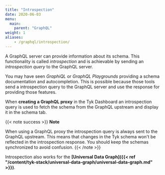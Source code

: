 ```yaml
---
title: "Introspection"
date: 2020-06-03
menu:
  main:
    parent: "GraphQL"
weight: 1
aliases:
    - /graphql/introspection/
---
```


A GraphQL server can provide information about its schema. This functionality is called *introspection* and is achievable by sending
an *introspection query* to the GraphQL server.

You may have seen *GraphiQL* or *GraphQL Playgrounds* providing a schema documentation and autocompletion. This is possible because those tools
send a introspection query to the GraphQL server and use the response for providing those features.

When **creating a GraphQL proxy** in the Tyk Dashboard an introspection query is used to fetch the schema from the GraphQL upstream and display it in the 
schema tab.

{{< note success >}}
**Note**  

When using a GraphQL proxy the introspection query is always sent to the GraphQL upstream. This means that changes in the Tyk schema won't be reflected
 in the introspection response. You should keep the schemas synchronized to avoid confusion.
{{< /note >}}


Introspection also works for the **[Universal Data Graph]({{< ref "/content/tyk-stack/universal-data-graph/universal-data-graph.md" >}})**.